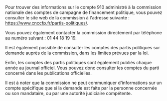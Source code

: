Pour trouver des informations sur le compte 910 administré à la commission nationale des comptes de campagne de financement politique, vous pouvez consulter le site web de la commission à l'adresse suivante : <https://www.cnccfp.fr/partis-politiques/>.

Vous pouvez également contacter la commission directement par téléphone au numéro suivant : 01 44 18 19 19.

Il est également possible de consulter les comptes des partis politiques sur demande auprès de la commission, dans les limites prévues par la loi.

Enfin, les comptes des partis politiques sont également publiés chaque année au journal officiel. Vous pouvez donc consulter les comptes du parti concerné dans les publications officielles.

Il est à noter que la commission ne peut communiquer d'informations sur un compte spécifique que si la demande est faite par la personne concernée ou son mandataire, ou par une autorité judiciaire compétente.